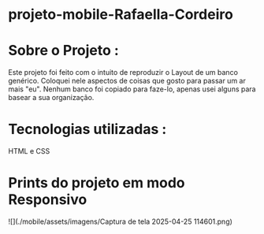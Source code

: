 # projeto-mobile-Rafaella-Cordeiro

# Sobre o Projeto :
   Este projeto foi feito com o intuito de reproduzir o Layout de um banco genérico. Coloquei nele aspectos de coisas que gosto para passar um ar mais "eu". Nenhum banco foi copiado para faze-lo, apenas usei alguns para basear a sua organização.

# Tecnologias utilizadas :
HTML e CSS

# Prints do projeto em modo Responsivo

![](./mobile/assets/imagens/Captura de tela 2025-04-25 114601.png)